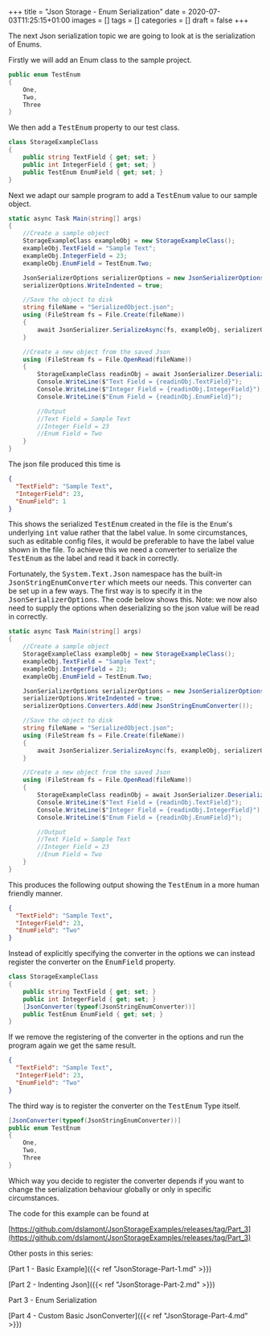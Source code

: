 +++
title = "Json Storage - Enum Serialization"
date = 2020-07-03T11:25:15+01:00
images = []
tags = []
categories = []
draft = false
+++

The next Json serialization topic we are going to look at is the serialization of Enums.

Firstly we will add an Enum class to the sample project.


``` csharp {linenostart=1}
public enum TestEnum
{
    One,
    Two,
    Three
}
```

We then add a <tt>TestEnum</tt> property to our test class.
 
```csharp {hl_lines=[5],linenostart=1}
class StorageExampleClass
{
    public string TextField { get; set; }
    public int IntegerField { get; set; }        
    public TestEnum EnumField { get; set; }
}
```

Next we adapt our sample program to add a <tt>TestEnum</tt> value to our sample object.


``` csharp {hl_lines=[7,30],linenostart=1}
static async Task Main(string[] args)
{
    //Create a sample object
    StorageExampleClass exampleObj = new StorageExampleClass();
    exampleObj.TextField = "Sample Text";
    exampleObj.IntegerField = 23;
    exampleObj.EnumField = TestEnum.Two;

    JsonSerializerOptions serializerOptions = new JsonSerializerOptions();
    serializerOptions.WriteIndented = true;

    //Save the object to disk
    string fileName = "SerializedObject.json";
    using (FileStream fs = File.Create(fileName))
    {
        await JsonSerializer.SerializeAsync(fs, exampleObj, serializerOptions);
    }

    //Create a new object from the saved Json
    using (FileStream fs = File.OpenRead(fileName))
    {
        StorageExampleClass readinObj = await JsonSerializer.DeserializeAsync<StorageExampleClass>(fs);
        Console.WriteLine($"Text Field = {readinObj.TextField}");
        Console.WriteLine($"Integer Field = {readinObj.IntegerField}");
        Console.WriteLine($"Enum Field = {readinObj.EnumField}");

        //Output
        //Text Field = Sample Text
        //Integer Field = 23
        //Enum Field = Two
    }
}
```
The json file produced this time is

``` json {hl_lines=[4],linenostart=1}
{
  "TextField": "Sample Text",
  "IntegerField": 23,
  "EnumField": 1
}
```

This shows the serialized <tt>TestEnum</tt> created in the file is the <tt>Enum</tt>'s underlying <tt>int</tt> value rather that the label value. In some circumstances, such as editable config files, it would be preferable to have the label value shown in the file. To achieve this we need a converter to serialize the <tt>TestEnum</tt> as the label and read it back in correctly. 

Fortunately, the <tt>System.Text.Json</tt> namespace has the built-in <tt>JsonStringEnumConverter</tt> which meets our needs. This converter can be set up in a few ways. The first way is to specify it in the <tt>JsonSerializerOptions</tt>. The code below shows this. Note: we now also need to supply the options when deserializing so the json value will be read in correctly.

``` csharp {hl_lines=[11,23],linenostart=1}
static async Task Main(string[] args)
{
    //Create a sample object
    StorageExampleClass exampleObj = new StorageExampleClass();
    exampleObj.TextField = "Sample Text";
    exampleObj.IntegerField = 23;
    exampleObj.EnumField = TestEnum.Two;

    JsonSerializerOptions serializerOptions = new JsonSerializerOptions();
    serializerOptions.WriteIndented = true;
    serializerOptions.Converters.Add(new JsonStringEnumConverter());

    //Save the object to disk
    string fileName = "SerializedObject.json";
    using (FileStream fs = File.Create(fileName))
    {
        await JsonSerializer.SerializeAsync(fs, exampleObj, serializerOptions);
    }

    //Create a new object from the saved Json
    using (FileStream fs = File.OpenRead(fileName))
    {
        StorageExampleClass readinObj = await JsonSerializer.DeserializeAsync<StorageExampleClass>(fs, serializerOptions);
        Console.WriteLine($"Text Field = {readinObj.TextField}");
        Console.WriteLine($"Integer Field = {readinObj.IntegerField}");
        Console.WriteLine($"Enum Field = {readinObj.EnumField}");

        //Output
        //Text Field = Sample Text
        //Integer Field = 23
        //Enum Field = Two
    }
}
```
This produces the following output showing the <tt>TestEnum</tt> in a more human friendly manner.

``` json {hl_lines=[4],linenostart=1}
{
  "TextField": "Sample Text",
  "IntegerField": 23,
  "EnumField": "Two"
}
```

Instead of explicitly specifying the converter in the options we can instead register the converter on the <tt>EnumField</tt> property.

``` csharp {hl_lines=["5-6"],linenostart=1}
class StorageExampleClass
{
    public string TextField { get; set; }
    public int IntegerField { get; set; }        
    [JsonConverter(typeof(JsonStringEnumConverter))]
    public TestEnum EnumField { get; set; }
}
```

If we remove the registering of the converter in the options and run the program again we get the same result.

``` json {hl_lines=[4],linenostart=1}
{
  "TextField": "Sample Text",
  "IntegerField": 23,
  "EnumField": "Two"
}
```

The third way is to register the converter on the <tt>TestEnum</tt> Type itself.

``` csharp {hl_lines=[1],linenostart=1}
[JsonConverter(typeof(JsonStringEnumConverter))]
public enum TestEnum
{
    One,
    Two,
    Three
}
```
Which way you decide to register the converter depends if you want to change the serialization behaviour globally or only in specific circumstances.

The code for this example can be found at 

[https://github.com/dslamont/JsonStorageExamples/releases/tag/Part_3](https://github.com/dslamont/JsonStorageExamples/releases/tag/Part_3) 

Other posts in this series:

[Part 1 - Basic Example]({{< ref "JsonStorage-Part-1.md" >}}) 

[Part 2 - Indenting Json]({{< ref "JsonStorage-Part-2.md" >}}) 

Part 3 - Enum Serialization 

[Part 4 - Custom Basic JsonConverter]({{< ref "JsonStorage-Part-4.md" >}}) 